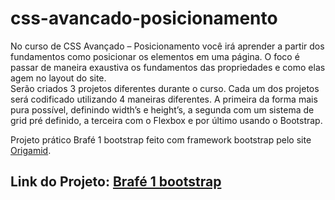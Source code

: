 # css-avancado-posicionamento
No curso de CSS Avançado – Posicionamento você irá aprender a partir dos fundamentos como posicionar os elementos em uma página. 
O foco é passar de maneira exaustiva os fundamentos das propriedades e como elas agem no layout do site.  
Serão criados 3 projetos diferentes durante o curso. Cada um dos projetos será codificado utilizando 4 maneiras diferentes.
A primeira da forma mais pura possível, definindo width’s e height’s, a segunda com um sistema de grid pré definido, 
a terceira com o Flexbox e por último usando o Bootstrap.

Projeto prático Brafé 1 bootstrap feito com framework bootstrap pelo site [Origamid](https://www.origamid.com/curso/css-avancado-posicionamento).

## Link do Projeto: [Brafé 1 bootstrap](https://marcelo-rafael.github.io/brafe-1-flexbox/)
